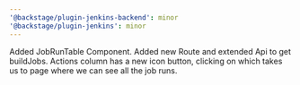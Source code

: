 ```yaml
---
'@backstage/plugin-jenkins-backend': minor
'@backstage/plugin-jenkins': minor
---
```


Added JobRunTable Component.
Added new Route and extended Api to get buildJobs.
Actions column has a new icon button, clicking on which takes us to page where we
can see all the job runs.
